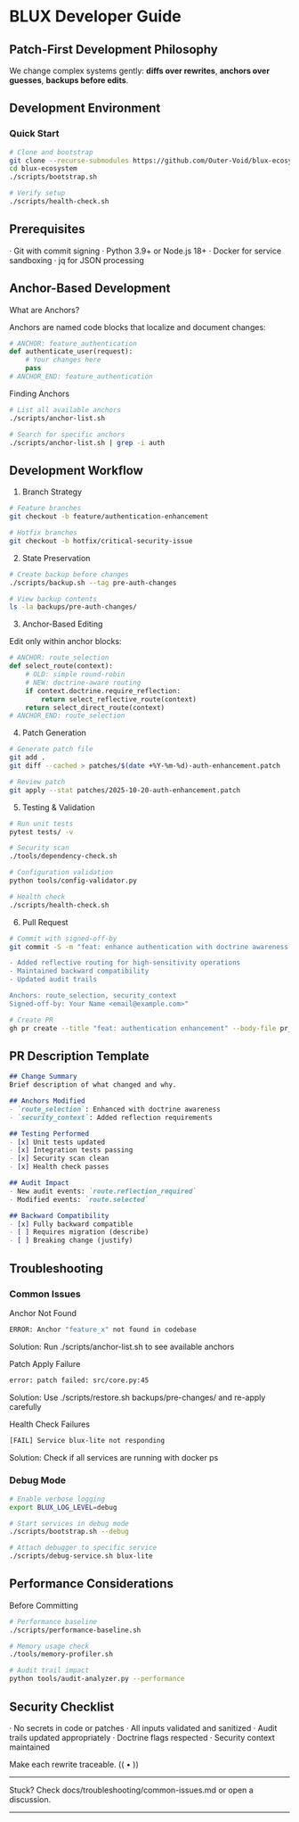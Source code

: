 # BLUX Developer Guide

## Patch-First Development Philosophy

We change complex systems gently: **diffs over rewrites**, **anchors over guesses**, **backups before edits**.

## Development Environment

### Quick Start
```bash
# Clone and bootstrap
git clone --recurse-submodules https://github.com/Outer-Void/blux-ecosystem.git
cd blux-ecosystem
./scripts/bootstrap.sh

# Verify setup
./scripts/health-check.sh
```

## Prerequisites

· Git with commit signing
· Python 3.9+ or Node.js 18+
· Docker for service sandboxing
· jq for JSON processing

## Anchor-Based Development

What are Anchors?

Anchors are named code blocks that localize and document changes:

```python
# ANCHOR: feature_authentication
def authenticate_user(request):
    # Your changes here
    pass
# ANCHOR_END: feature_authentication
```

Finding Anchors

```bash
# List all available anchors
./scripts/anchor-list.sh

# Search for specific anchors
./scripts/anchor-list.sh | grep -i auth
```

## Development Workflow

1. Branch Strategy

```bash
# Feature branches
git checkout -b feature/authentication-enhancement

# Hotfix branches  
git checkout -b hotfix/critical-security-issue
```

2. State Preservation

```bash
# Create backup before changes
./scripts/backup.sh --tag pre-auth-changes

# View backup contents
ls -la backups/pre-auth-changes/
```

3. Anchor-Based Editing

Edit only within anchor blocks:

```python
# ANCHOR: route_selection
def select_route(context):
    # OLD: simple round-robin
    # NEW: doctrine-aware routing
    if context.doctrine.require_reflection:
        return select_reflective_route(context)
    return select_direct_route(context)
# ANCHOR_END: route_selection
```

4. Patch Generation

```bash
# Generate patch file
git add .
git diff --cached > patches/$(date +%Y-%m-%d)-auth-enhancement.patch

# Review patch
git apply --stat patches/2025-10-20-auth-enhancement.patch
```

5. Testing & Validation

```bash
# Run unit tests
pytest tests/ -v

# Security scan
./tools/dependency-check.sh

# Configuration validation
python tools/config-validator.py

# Health check
./scripts/health-check.sh
```

6. Pull Request

```bash
# Commit with signed-off-by
git commit -S -m "feat: enhance authentication with doctrine awareness

- Added reflective routing for high-sensitivity operations
- Maintained backward compatibility
- Updated audit trails

Anchors: route_selection, security_context
Signed-off-by: Your Name <email@example.com>"

# Create PR
gh pr create --title "feat: authentication enhancement" --body-file pr_description.md
```

## PR Description Template

```markdown
## Change Summary
Brief description of what changed and why.

## Anchors Modified
- `route_selection`: Enhanced with doctrine awareness
- `security_context`: Added reflection requirements

## Testing Performed
- [x] Unit tests updated
- [x] Integration tests passing
- [x] Security scan clean
- [x] Health check passes

## Audit Impact
- New audit events: `route.reflection_required`
- Modified events: `route.selected`

## Backward Compatibility
- [x] Fully backward compatible
- [ ] Requires migration (describe)
- [ ] Breaking change (justify)
```

## Troubleshooting

### Common Issues

Anchor Not Found

```bash
ERROR: Anchor "feature_x" not found in codebase
```

Solution: Run ./scripts/anchor-list.sh to see available anchors

Patch Apply Failure

```bash
error: patch failed: src/core.py:45
```

Solution: Use ./scripts/restore.sh backups/pre-changes/ and re-apply carefully

Health Check Failures

```bash
[FAIL] Service blux-lite not responding
```

Solution: Check if all services are running with docker ps

### Debug Mode

```bash
# Enable verbose logging
export BLUX_LOG_LEVEL=debug

# Start services in debug mode
./scripts/bootstrap.sh --debug

# Attach debugger to specific service
./scripts/debug-service.sh blux-lite
```

## Performance Considerations

Before Committing

```bash
# Performance baseline
./scripts/performance-baseline.sh

# Memory usage check
./tools/memory-profiler.sh

# Audit trail impact
python tools/audit-analyzer.py --performance
```

## Security Checklist

· No secrets in code or patches
· All inputs validated and sanitized
· Audit trails updated appropriately
· Doctrine flags respected
· Security context maintained

Make each rewrite traceable.  (( • ))

---

Stuck? Check docs/troubleshooting/common-issues.md or open a discussion.

---
